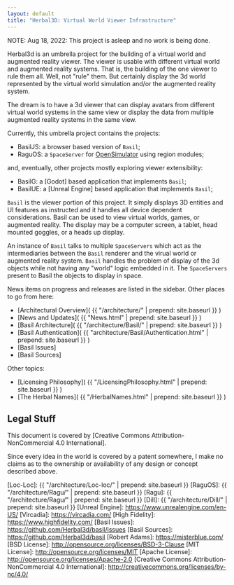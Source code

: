 ```yaml
---
layout: default
title: "Herbal3D: Virtual World Viewer Infrastructure"
---
```

NOTE: Aug 18, 2022: This project is asleep and no work is being done.

Herbal3d is an umbrella project for the building of a virtual world
and augmented reality viewer.
The viewer is usable with different virtual
world and augmented reality systems.
That is, the building of the one viewer to rule them all.
Well, not "rule" them. But certainly display the 3d world represented
by the virtual world simulation and/or the augmented reality system.

The dream is to have a 3d viewer that can display avatars from
different virtual world systems in the same view or display the data
from multiple augmented reality systems in the same view.

Currently, this umbrella project contains the projects:

* BasilJS: a browser based version of `Basil`;
* RaguOS: a `SpaceServer` for [OpenSimulator] using region modules;

and, eventually, other projects mostly exploring viewer extensibility:

* BasilG: a [Godot] based application that implements `Basil`;
* BasilUE: a [Unreal Engine] based application that implements `Basil`;

`Basil` is the viewer portion of this project.
It simply displays 3D entities and UI features as instructed and
it handles all device dependent considerations.
Basil can be used to view virtual worlds, games, or augmented reality.
The display may be a computer screen, a tablet, head mounted goggles, or
a heads up display.

An instance of `Basil` talks to multiple `SpaceServers` which act as
the intermediaries between the `Basil` renderer and the virual world
or augmented reality system. `Basil` handles the problem of display
of the 3d objects while not having any "world" logic embedded in it.
The `SpaceServers` present to Basil the objects to display in space.

News items on progress and releases are listed in the sidebar.
Other places to go from here:

* [Architectural Overview]( {{ "/architecture/" | prepend: site.baseurl }} )
* [News and Updates]( {{ "News.html" | prepend: site.baseurl }} )
* [Basil Architecture]( {{ "/architecture/Basil/" | prepend: site.baseurl }} )
* [Basil Authentication]( {{ "architecture/Basil/Authentication.html" | prepend: site.baseurl }} )
* [Basil Issues]
* [Basil Sources]

Other topics:

* [Licensing Philosophy]( {{ "/LicensingPhilosophy.html" | prepend: site.baseurl }} )
* [The Herbal Names]( {{ "/HerbalNames.html" | prepend: site.baseurl }} )

## Legal Stuff

This document is covered by [Creative Commons Attribution-NonCommercial 4.0 International].

Since every idea in  the world is covered by a patent somewhere, I make
no claims as to the ownership or availability of any design or concept
described above.

[the writer]: mailto:herbal3d-w@misterblue.com
[OpenSimulator]: http://opensimulator.org/
[BasilJS]: https://github.com/Herbal3d/basil
[BasilG]: https://github.com/Herbal3d/basilg
[Loc-Loc]: {{ "/architecture/Loc-loc/" | prepend: site.baseurl }}
[RaguOS]: {{ "/architecture/Ragu/" | prepend: site.baseurl }}
[Ragu]: {{ "/architecture/Ragu/" | prepend: site.baseurl }}
[Dill]: {{ "/architecture/Dill/" | prepend: site.baseurl }}
[Unreal Engine]: https://www.unrealengine.com/en-US/ 
[Vircadia]: https://vircadia.com/
[High Fidelity]: https://www.highfidelity.com/
[Basil Issues]: https://github.com/Herbal3d/basil/issues
[Basil Sources]: https://github.com/Herbal3d/basil
[Robert Adams]: https://misterblue.com/
[BSD License]: http://opensource.org/licenses/BSD-3-Clause
[MIT License]: http://opensource.org/licenses/MIT
[Apache License]: http://opensource.org/licenses/Apache-2.0
[Creative Commons Attribution-NonCommercial 4.0 International]: http://creativecommons.org/licenses/by-nc/4.0/
